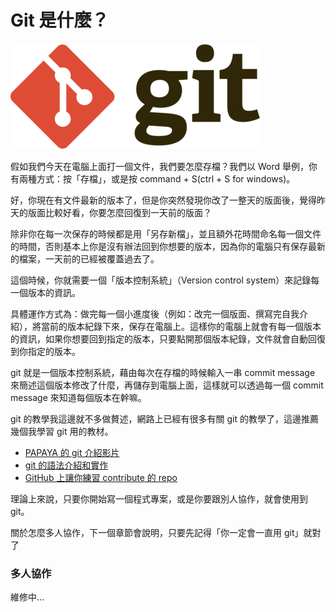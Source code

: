 # Git 是什麼？

![alt text](git.png)

假如我們今天在電腦上面打一個文件，我們要怎麼存檔？我們以 Word 舉例，你有兩種方式：按「存檔」，或是按 command + S(ctrl + S for windows)。

好，你現在有文件最新的版本了，但是你突然發現你改了一整天的版面後，覺得昨天的版面比較好看，你要怎麼回復到一天前的版面？

除非你在每一次保存的時候都是用「另存新檔」，並且額外花時間命名每一個文件的時間，否則基本上你是沒有辦法回到你想要的版本，因為你的電腦只有保存最新的檔案，一天前的已經被覆蓋過去了。

這個時候，你就需要一個「版本控制系統」（Version control system）來記錄每一個版本的資訊。

具體運作方式為：做完每一個小進度後（例如：改完一個版面、撰寫完自我介紹），將當前的版本紀錄下來，保存在電腦上。這樣你的電腦上就會有每一個版本的資訊，如果你想要回到指定的版本，只要點開那個版本紀錄，文件就會自動回復到你指定的版本。

git 就是一個版本控制系統，藉由每次在存檔的時候輸入一串 commit message 來簡述這個版本修改了什麼，再儲存到電腦上面，這樣就可以透過每一個 commit message 來知道每個版本在幹嘛。

git 的教學我這邊就不多做贅述，網路上已經有很多有關 git 的教學了，這邊推薦幾個我學習 git 用的教材。

* [PAPAYA 的 git 介紹影片](https://youtu.be/FKXRiAiQFiY?si=PdhPudluymdW_Z7d)
* [git 的語法介紹和實作](https://tai-da-zi-guan.gitbook.io/tai-da-zi-guan-docs/jian-jie)
* [GitHub 上讓你練習 contribute 的 repo](https://github.com/firstcontributions/first-contributions)

理論上來說，只要你開始寫一個程式專案，或是你要跟別人協作，就會使用到 git。

關於怎麼多人協作，下一個章節會說明，只要先記得「你一定會一直用 git」就對了

### 多人協作

維修中...
